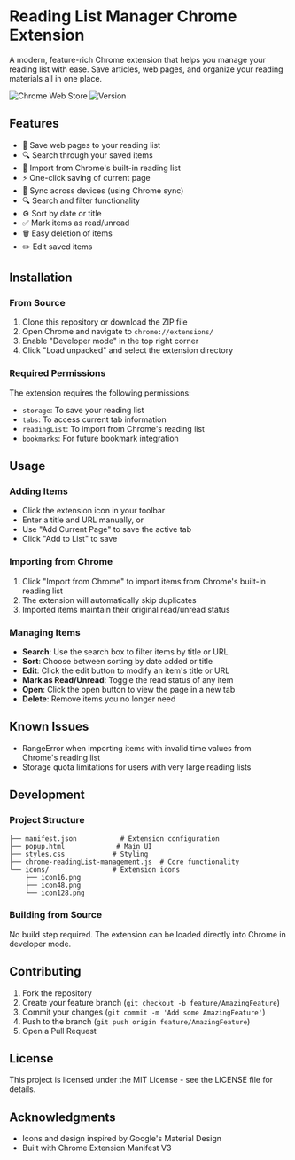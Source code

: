 # Reading List Manager Chrome Extension

A modern, feature-rich Chrome extension that helps you manage your reading list with ease. Save articles, web pages, and organize your reading materials all in one place.

![Chrome Web Store](https://img.shields.io/badge/Platform-Chrome-blue)
![Version](https://img.shields.io/badge/Version-1.0-green)

## Features

- 📑 Save web pages to your reading list
- 🔍 Search through your saved items
- 🔄 Import from Chrome's built-in reading list
- ⚡ One-click saving of current page
- 📱 Sync across devices (using Chrome sync)
- 🔍 Search and filter functionality
- ⚙️ Sort by date or title
- ✅ Mark items as read/unread
- 🗑️ Easy deletion of items
- ✏️ Edit saved items

## Installation

### From Source
1. Clone this repository or download the ZIP file
2. Open Chrome and navigate to `chrome://extensions/`
3. Enable "Developer mode" in the top right corner
4. Click "Load unpacked" and select the extension directory

### Required Permissions
The extension requires the following permissions:
- `storage`: To save your reading list
- `tabs`: To access current tab information
- `readingList`: To import from Chrome's reading list
- `bookmarks`: For future bookmark integration

## Usage

### Adding Items
- Click the extension icon in your toolbar
- Enter a title and URL manually, or
- Use "Add Current Page" to save the active tab
- Click "Add to List" to save

### Importing from Chrome
1. Click "Import from Chrome" to import items from Chrome's built-in reading list
2. The extension will automatically skip duplicates
3. Imported items maintain their original read/unread status

### Managing Items
- **Search**: Use the search box to filter items by title or URL
- **Sort**: Choose between sorting by date added or title
- **Edit**: Click the edit button to modify an item's title or URL
- **Mark as Read/Unread**: Toggle the read status of any item
- **Open**: Click the open button to view the page in a new tab
- **Delete**: Remove items you no longer need

## Known Issues

- RangeError when importing items with invalid time values from Chrome's reading list
- Storage quota limitations for users with very large reading lists

## Development

### Project Structure
```
├── manifest.json           # Extension configuration
├── popup.html             # Main UI
├── styles.css            # Styling
├── chrome-readingList-management.js  # Core functionality
└── icons/                # Extension icons
    ├── icon16.png
    ├── icon48.png
    └── icon128.png
```

### Building from Source
No build step required. The extension can be loaded directly into Chrome in developer mode.

## Contributing

1. Fork the repository
2. Create your feature branch (`git checkout -b feature/AmazingFeature`)
3. Commit your changes (`git commit -m 'Add some AmazingFeature'`)
4. Push to the branch (`git push origin feature/AmazingFeature`)
5. Open a Pull Request

## License

This project is licensed under the MIT License - see the LICENSE file for details.

## Acknowledgments

- Icons and design inspired by Google's Material Design
- Built with Chrome Extension Manifest V3 
